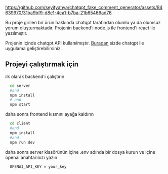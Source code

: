 https://github.com/seyityahya/chatqpt_fake_comment_generator/assets/84639970/31ba9bf9-d8e1-4ca1-b7ba-21b65466ad76

Bu proje girilen bir ürün hakkında chatqpt tarafından olumlu ya da olumsuz yorum oluşturmaktadır. Projenin backend'i node.js ile frontend'i react ile yazılmıştır.

Projenin içinde chatqpt API kullanılmıştır. [Buradan](https://platform.openai.com/overview) sizde chatqpt ile uygulama geliştirebilirsiniz.

## Projeyi çalıştırmak için

ilk olarak backend'i çalıştırın

```bash
  cd server
  #and
  npm install
  # and
  npm start
```

daha sonra frontend kısmını ayağa kaldırın

```bash
  cd client
  #and
  npm install
  #and
  npm run dev
```
daha sonra server klasörünün içine .env adında bir dosya kurun ve içine openai anahtarınızı yazın
```bash
  OPENAI_API_KEY = your_key
```


